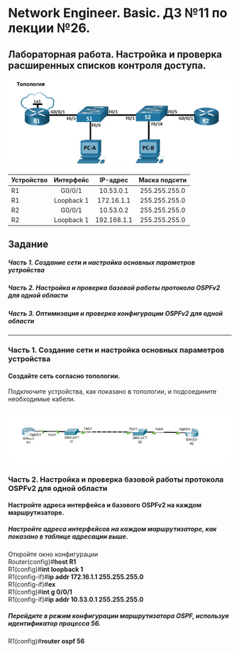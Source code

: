 # Network Engineer. Basic. ДЗ №11 по лекции №26.

## Лабораторная работа. Настройка и проверка расширенных списков контроля доступа.

![](https://github.com/yksie/Network-engineer/blob/main/lab11(lec26)_ACL/Screenshot_1.jpg)


| Устройство  | Интерфейс   | IP-адрес|Маска подсети|
| :------------ |:---------------:| :---------------:| :---------------:|
| R1      | G0/0/1    | 10.53.0.1   |255.255.255.0 |
| R1      | Loopback 1| 172.16.1.1  |255.255.255.0 |
| R2      | G0/0/1    | 10.53.0.2   |255.255.255.0 |
| R2      | Loopback 1| 192.168.1.1 |255.255.255.0 |



## Задание

##### Часть 1. Создание сети и настройка основных параметров устройства

##### Часть 2. Настройка и проверка базовой работы протокола  OSPFv2 для одной области

##### Часть 3. Оптимизация и проверка конфигурации OSPFv2 для одной области

___


### Часть 1. Создание сети и настройка основных параметров устройства

#### Создайте сеть согласно топологии.  
Подключите устройства, как показано в топологии, и подсоедините необходимые кабели.

![](https://github.com/yksie/Network-engineer/blob/main/lab10(lec23)_OSPF/Screenshot_2.jpg)


### Часть 2. Настройка и проверка базовой работы протокола  OSPFv2 для одной области

#### Настройте адреса интерфейса и базового OSPFv2 на каждом маршрутизаторе.  
##### Настройте адреса интерфейсов на каждом маршрутизаторе, как показано в таблице адресации выше.  
Откройте окно конфигурации  
Router(config)#**host R1**  
R1(config)#**int loopback 1**  
R1(config-if)#**ip addr 172.16.1.1 255.255.255.0**  
R1(config-if)#**ex**  
R1(config)#**int g 0/0/1**  
R1(config-if)#**ip addr 10.53.0.1 255.255.255.0**  
##### Перейдите в режим конфигурации маршрутизатора OSPF, используя идентификатор процесса 56.  

R1(config)#**router ospf 56**  
